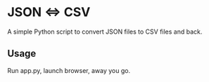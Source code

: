 # JSON ⇔ CSV

A simple Python script to convert JSON files to CSV files and back.

## Usage

Run app.py, launch browser, away you go.
